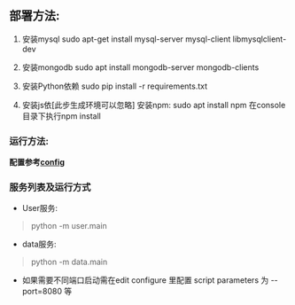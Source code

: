 ## 部署方法:
1. 安装mysql
sudo apt-get install mysql-server mysql-client libmysqlclient-dev

2. 安装mongodb
sudo apt install mongodb-server mongodb-clients

3. 安装Python依赖
sudo pip install -r requirements.txt

4. 安装js依[此步生成环境可以忽略]
安装npm: sudo apt install npm
在console目录下执行npm install
  
### 运行方法:
**配置参考[config](../config/)**

### 服务列表及运行方式
- User服务:

> python -m user.main

- data服务:

> python -m data.main

- 如果需要不同端口启动需在edit configure 里配置 script parameters 为 --port=8080 等
